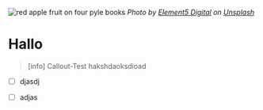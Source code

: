 ![red apple fruit on four pyle books](https://images.unsplash.com/photo-1503676260728-1c00da094a0b?crop=entropy&cs=tinysrgb&fit=max&fm=jpg&ixid=M3wzNjAwOTd8MHwxfHNlYXJjaHw0fHxTY2hvb2x8ZW58MHwwfHx8MTc0NjgwMTE5MXww&ixlib=rb-4.1.0&q=80&w=1080)
*Photo by [Element5 Digital](https://unsplash.com/@element5digital?utm_source=Obsidian%20Image%20Inserter%20Plugin&utm_medium=referral) on [Unsplash](https://unsplash.com/?utm_source=Obsidian%20Image%20Inserter%20Plugin&utm_medium=referral)*

# Hallo

>[info] Callout-Test
>hakshdaoksdioad


- [ ] djasdj
- [ ] adjas

